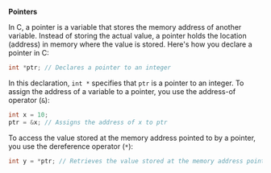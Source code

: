 **Pointers**

In C, a pointer is a variable that stores the memory address of another variable. Instead of storing the actual value, a pointer holds the location (address) in memory where the value is stored. Here's how you declare a pointer in C:

```c
int *ptr; // Declares a pointer to an integer
```

In this declaration, `int *` specifies that `ptr` is a pointer to an integer. To assign the address of a variable to a pointer, you use the address-of operator (`&`):
```c
int x = 10;
ptr = &x; // Assigns the address of x to ptr
```

To access the value stored at the memory address pointed to by a pointer, you use the dereference operator (`*`):

```c
int y = *ptr; // Retrieves the value stored at the memory address pointed to by ptr (which is 10)
```